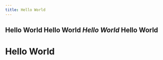 ```yaml
---
title: Hello World
---
```

Hello World
**Hello World**
***Hello World***
Hello World
-----------
Hello World
============
